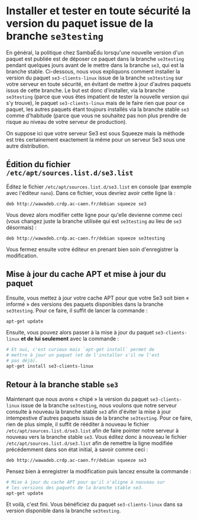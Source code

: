 # Installer et tester en toute sécurité la version du paquet issue de la branche `se3testing`

En général, la politique chez SambaÉdu lorsqu'une nouvelle
version d'un paquet est publiée est de déposer ce paquet
dans la branche `se3testing` pendant quelques jours avant de
le mettre dans la branche `se3`, qui est la branche stable.
Ci-dessous, nous vous expliquons comment installer la
version du paquet `se3-clients-linux` issue de la branche
`se3testing` sur votre serveur en toute sécurité, en évitant
de mettre à jour d'autres paquets issus de cette branche. Le
but est donc d'installer, via la branche `se3testing` (parce
que vous êtes impatient de tester la nouvelle version qui
s'y trouve), le paquet `se3-clients-linux` mais de le faire
rien que pour ce paquet, les autres paquets étant toujours
installés via la branche stable `se3` comme d'habitude
(parce que vous ne souhaitez pas non plus prendre de risque
au niveau de votre serveur de production).

On suppose ici que votre serveur Se3 est sous Squeeze mais
la méthode est très certainement exactement la même pour un
serveur Se3 sous une autre distribution.


## Édition du fichier `/etc/apt/sources.list.d/se3.list`

Éditez le fichier `/etc/apt/sources.list.d/se3.list` en
console (par exemple avec l'éditeur `nano`). Dans ce
fichier, vous devriez avoir cette ligne là :

```
deb http://wawadeb.crdp.ac-caen.fr/debian squeeze se3
```

Vous devez alors modifier cette ligne pour qu'elle devienne
comme ceci (vous changez juste la branche utilisée qui est
`se3testing` au lieu de `se3` désormais) :

```
deb http://wawadeb.crdp.ac-caen.fr/debian squeeze se3testing
```

Vous fermez ensuite votre éditeur en prenant bien soin
d'enregistrer la modification.


## Mise à jour du cache APT et mise à jour du paquet

Ensuite, vous mettez à jour votre cache APT pour que votre
Se3 soit bien « informé » des versions des paquets disponibles
dans la branche `se3testing`. Pour ce faire, il suffit de lancer
la commande :

```sh
apt-get update
```

Ensuite, vous pouvez alors passer à la mise à jour du paquet
`se3-clients-linux` **et de lui seulement** avec la commande :

```sh
# Et oui, c'est curieux mais `apt-get install` permet de
# mettre à jour un paquet (et de l'installer s'il ne l'est
# pas déjà).
apt-get install se3-clients-linux
```


## Retour à la branche stable `se3`

Maintenant que nous avons « chipé » la version du paquet
`se3-clients-linux` issue de la branche `se3testing`, nous
voulons que notre serveur consulte à nouveau la branche
stable `se3` afin d'éviter la mise à jour intempestive
d'autres paquets issus de la branche `se3testing`. Pour ce
faire, rien de plus simple, il suffit de rééditer à nouveau
le fichier `/etc/apt/sources.list.d/se3.list` afin de faire
pointer notre serveur à nouveau vers la branche stable
`se3`. Vous éditez donc à nouveau le fichier
`/etc/apt/sources.list.d/se3.list` afin de remettre la ligne
modifiée précédemment dans son état initial, à savoir comme
ceci :

```
deb http://wawadeb.crdp.ac-caen.fr/debian squeeze se3
```

Pensez bien à enregistrer la modification puis lancez ensuite
la commande :

```sh
# Mise à jour du cache APT pour qu'il s'aligne à nouveau sur
# les versions des paquets de la branche stable se3.
apt-get update
```

Et voilà, c'est fini. Vous bénéficiez du paquet
`se3-clients-linux` dans sa version disponible dans la
branche `se3testing`.


